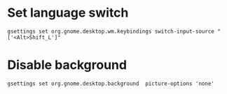 # Set language switch
```
gsettings set org.gnome.desktop.wm.keybindings switch-input-source "['<Alt>Shift_L']"
```
# Disable background
```
gsettings set org.gnome.desktop.background  picture-options 'none'
```
